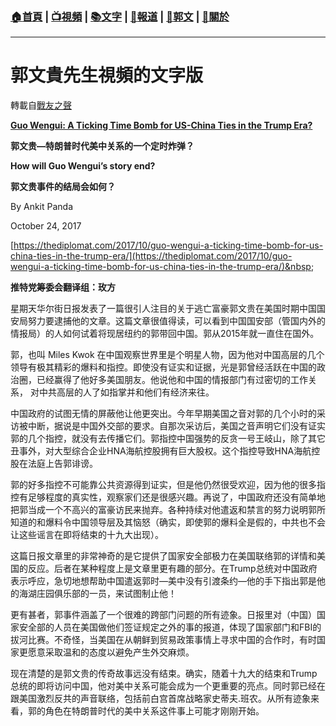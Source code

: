 ###  [:house:首頁](https://github.com/ourhimalayas/home) | [:tv:視頻](https://github.com/ourhimalayas/videos) | [:books:文字](https://github.com/ourhimalayas/txt) | [:newspaper:報道](https://github.com/ourhimalayas/news) | [:eagle:郭文](https://github.com/ourhimalayas/guomedia) | [:pray:關於](https://github.com/ourhimalayas/home/tree/master/about)
---
# 郭文貴先生視頻的文字版
轉載自[戰友之聲](http://littleantvoice.blogspot.com)

**[Guo Wengui: A Ticking Time Bomb for US-China Ties in the Trump Era?](https://www.blogger.com/null)**



**郭文贵—特朗普时代美中关系的一个定时炸弹？**





**How will Guo Wengui’s story end?**



**郭文贵事件的结局会如何？**



By Ankit Panda

October 24, 2017

[https://thediplomat.com/2017/10/guo-wengui-a-ticking-time-bomb-for-us-china-ties-in-the-trump-era/](https://thediplomat.com/2017/10/guo-wengui-a-ticking-time-bomb-for-us-china-ties-in-the-trump-era/)&nbsp;&nbsp;



**推特党筹委会翻译组：玫方**



星期天华尔街日报发表了一篇很引人注目的关于逃亡富豪郭文贵在美国时期中国国安局努力要逮捕他的文章。这篇文章很值得读，可以看到中国国安部（管国内外的情报局）的人如何试着将现居纽约的郭带回中国。郭从2015年就一直住在国外。



郭，也叫&nbsp;Miles Kwok&nbsp;在中国观察世界里是个明星人物，因为他对中国高层的几个领导有极其精彩的爆料和指控。即使没有证实和证据，光是郭曾经活跃在中国的政治圈，已经赢得了他好多美国朋友。他说他和中国的情报部门有过密切的工作关系，&nbsp;对中共高层的人了如指掌并和他们有经济来往。



中国政府的试图无情的屏蔽他让他更突出。今年早期美国之音对郭的几个小时的采访被中断，据说是中国外交部的要求。自那次采访后，美国之音声明它们没有证实郭的几个指控，就没有去传播它们。郭指控中国强势的反贪一号王岐山，除了其它丑事外，对大型综合企业HNA海航控股拥有巨大股权。这个指控导致HNA海航控股在法庭上告郭诽谤。



郭的好多指控不可能靠公共资源得到证实，但是他仍然很受欢迎，因为他的很多指控有足够程度的真实性，观察家们还是很感兴趣。再说了，中国政府还没有简单地把郭当成一个不高兴的富豪访民来抛弃。各种持续对他遣返和禁言的努力说明郭所知道的和爆料令中国领导层及其恼怒（确实，即使郭的爆料全是假的，中共也不会让这些谣言在即将结束的十九大出现）。



这篇日报文章里的非常神奇的是它提供了国家安全部极力在美国联络郭的详情和美国的反应。后者在某种程度上是文章里更有趣的部分。在Trump总统对中国政府表示呼应，急切地想帮助中国遣返郭时—美中没有引渡条约—他的手下指出郭是他的海湖庄园俱乐部的一员，来试图制止他！



更有甚者，郭事件涵盖了一个很难的跨部门问题的所有迹象。日报里对（中国）国家安全部的人员在美国做他们签证规定之外的事的报道，体现了国家部门和FBI的拔河比赛。不奇怪，当美国在从朝鲜到贸易政策事情上寻求中国的合作时，有时国家更愿意采取温和的态度以避免产生外交麻烦。



现在清楚的是郭文贵的传奇故事远没有结束。确实，随着十九大的结束和Trump总统的即将访问中国，他对美中关系可能会成为一个更重要的亮点。同时郭已经在跟美国激烈反共的声音联络，包括前白宫首席战略家史蒂夫.班农。从所有迹象来看，郭的角色在特朗普时代的美中关系这件事上可能才刚刚开始。
<u></u><sub></sub><sup></sup><strike></strike>